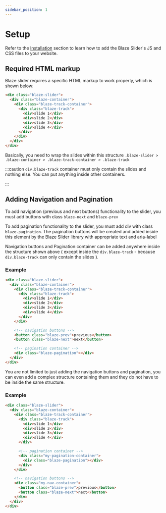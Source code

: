 ```yaml
---
sidebar_position: 1
---
```


# Setup

Refer to the [Installation](/docs/installation) section to learn how to add the Blaze Slider's JS and CSS files to your website.

## Required HTML markup

Blaze slider requires a specific HTML markup to work properly, which is shown below:

```html
<div class="blaze-slider">
  <div class="blaze-container">
    <div class="blaze-track-container">
      <div class="blaze-track">
        <div>slide 1</div>
        <div>slide 2</div>
        <div>slide 3</div>
        <div>slide 4</div>
      </div>
    </div>
  </div>
</div>
```

Basically, you need to wrap the slides within this structure `.blaze-slider > .blaze-container > .blaze-track-container > .blaze-track`

:::caution
`div.blaze-track` container must only contain the slides and nothing else. You can put anything inside other containers.

:::

## Adding Navigation and Pagination

To add navigation (previous and next buttons) functionality to the slider, you must add buttons with class `blaze-next` and `blaze-prev`

To add pagination functionality to the slider, you must add div with class `blaze-pagination`. The pagination buttons will be created and added inside this element by the Blaze Slider library with appropriate text and aria-label

Navigation buttons and Pagination container can be added anywhere inside the structure shown above ( except inside the `div.blaze-track` - because `div.blaze-track` can only contain the slides ).

### Example

```html
<div class="blaze-slider">
  <div class="blaze-container">
    <div class="blaze-track-container">
      <div class="blaze-track">
        <div>slide 1</div>
        <div>slide 2</div>
        <div>slide 3</div>
        <div>slide 4</div>
      </div>
    </div>

    <!-- navigation buttons -->
    <button class="blaze-prev">previous</button>
    <button class="blaze-next">next</button>

    <!-- pagination container -->
    <div class="blaze-pagination"></div>
  </div>
</div>
```

You are not limited to just adding the navigation buttons and pagination, you can even add a complex structure containing them and they do not have to be inside the same structure.

### Example

```html
<div class="blaze-slider">
  <div class="blaze-container">
    <div class="blaze-track-container">
      <div class="blaze-track">
        <div>slide 1</div>
        <div>slide 2</div>
        <div>slide 3</div>
        <div>slide 4</div>
      </div>

      <!-- pagination container -->
      <div class="my-pagination-container">
        <div class="blaze-pagination"></div>
      </div>
    </div>

    <!-- navigation buttons -->
    <div class="my-nav-container">
      <button class="blaze-prev">previous</button>
      <button class="blaze-next">next</button>
    </div>
  </div>
</div>
```
